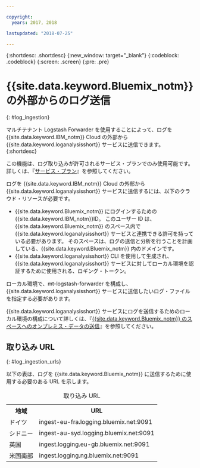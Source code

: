 ```yaml
---

copyright:
  years: 2017, 2018

lastupdated: "2018-07-25"

---
```


{:shortdesc: .shortdesc}
{:new_window: target="_blank"}
{:codeblock: .codeblock}
{:screen: .screen}
{:pre: .pre}


# {{site.data.keyword.Bluemix_notm}} の外部からのログ送信
{: #log_ingestion}

マルチテナント Logstash Forwarder を使用することによって、ログを {{site.data.keyword.IBM_notm}} Cloud の外部から {{site.data.keyword.loganalysisshort}} サービスに送信できます。 
{:shortdesc}

この機能は、ログ取り込みが許可されるサービス・プランでのみ使用可能です。 詳しくは、『[サービス・プラン](/docs/services/CloudLogAnalysis/log_analysis_ov.html#plans)』を参照してください。

ログを {{site.data.keyword.IBM_notm}} Cloud の外部から {{site.data.keyword.loganalysisshort}} サービスに送信するには、以下のクラウド・リソースが必要です。

* {{site.data.keyword.Bluemix_notm}} にログインするための {{site.data.keyword.IBM_notm}}ID。 このユーザー ID は、{{site.data.keyword.Bluemix_notm}} のスペース内で {{site.data.keyword.loganalysisshort}} サービスと連携できる許可を持っている必要があります。 そのスペースは、ログの送信と分析を行うことを計画している、{{site.data.keyword.Bluemix_notm}} 内のドメインです。
* {{site.data.keyword.loganalysisshort}} CLI を使用して生成され、{{site.data.keyword.loganalysisshort}} サービスに対してローカル環境を認証するために使用される、ロギング・トークン。  

ローカル環境で、mt-logstash-forwarder を構成し、{{site.data.keyword.loganalysisshort}} サービスに送信したいログ・ファイルを指定する必要があります。

{{site.data.keyword.loganalysisshort}} サービスにログを送信するためのローカル環境の構成について詳しくは、『[{{site.data.keyword.Bluemix_notm}} のスペースへのオンプレミス・データの送信](/docs/services/CloudLogAnalysis/how-to/send-data/send_data_mt.html#send_data_mt)』を参照してください。



## 取り込み URL
{: #log_ingestion_urls}

以下の表は、ログを {{site.data.keyword.Bluemix_notm}} に送信するために使用する必要のある URL を示します。

<table>
  <caption>取り込み URL</caption>
    <tr>
      <th>地域</th>
      <th>URL</th>
    </tr>
  <tr>
    <td>ドイツ</td>
	  <td>ingest-eu-fra.logging.bluemix.net:9091</td>
  </tr>
  <tr>
    <td>シドニー</td>
	  <td>ingest-au-syd.logging.bluemix.net:9091</td>
  </tr>
  <tr>
    <td>英国</td>
	  <td>ingest.logging.eu-gb.bluemix.net:9091</td>
  </tr>
  <tr>
    <td>米国南部</td>
	  <td>ingest.logging.ng.bluemix.net:9091</td>
  </tr>
</table>


